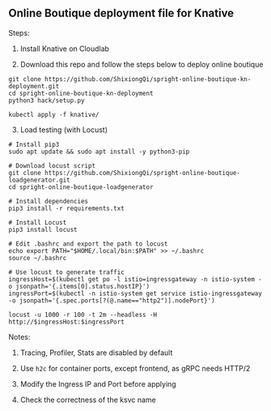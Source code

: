 ## Online Boutique deployment file for Knative

Steps:

1. Install Knative on Cloudlab

2. Download this repo and follow the steps below to deploy online boutique
```
git clone https://github.com/ShixiongQi/spright-online-boutique-kn-deployment.git
cd spright-online-boutique-kn-deployment
python3 hack/setup.py

kubectl apply -f knative/
```

3. Load testing (with Locust)
```
# Install pip3
sudo apt update && sudo apt install -y python3-pip

# Download locust script
git clone https://github.com/ShixiongQi/spright-online-boutique-loadgenerator.git
cd spright-online-boutique-loadgenerator

# Install dependencies
pip3 install -r requirements.txt

# Install Locust
pip3 install locust

# Edit .bashrc and export the path to locust
echo export PATH="$HOME/.local/bin:$PATH" >> ~/.bashrc
source ~/.bashrc

# Use locust to generate traffic
ingressHost=$(kubectl get po -l istio=ingressgateway -n istio-system -o jsonpath='{.items[0].status.hostIP}')
ingressPort=$(kubectl -n istio-system get service istio-ingressgateway -o jsonpath='{.spec.ports[?(@.name=="http2")].nodePort}')

locust -u 1000 -r 100 -t 2m --headless -H http://$ingressHost:$ingressPort
```

Notes:

1. Tracing, Profiler, Stats are disabled by default

2. Use `h2c` for container ports, except frontend, as gRPC needs HTTP/2

3. Modify the Ingress IP and Port before applying

4. Check the correctness of the ksvc name
